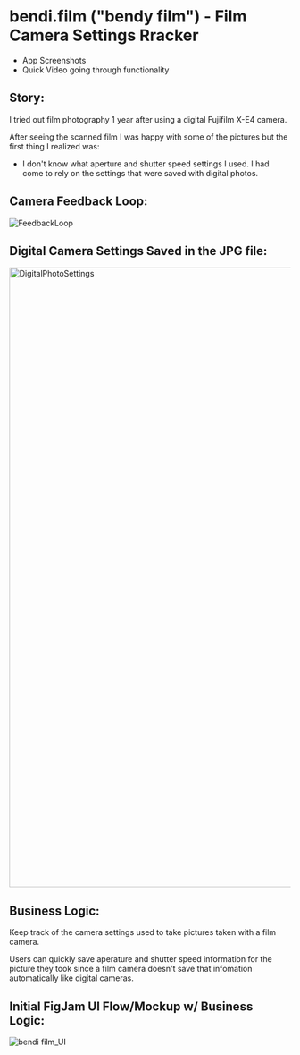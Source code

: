 # bendi.film ("bendy film") - Film Camera Settings Rracker

- App Screenshots
- Quick Video going through functionality

## Story:
I tried out film photography 1 year after using a digital Fujifilm X-E4 camera.

After seeing the scanned film I was happy with some of the pictures but the first thing I realized was:
- I don't know what aperture and shutter speed settings I used. I had come to rely on the settings that were saved with digital photos.

## Camera Feedback Loop:
![FeedbackLoop](https://github.com/user-attachments/assets/4920e6d8-f51a-414f-9f6b-d9d4dc64b6aa)

## Digital Camera Settings Saved in the JPG file:
<img width="1108" alt="DigitalPhotoSettings" src="https://github.com/user-attachments/assets/a3741817-92d4-4a2b-86a4-2be3d2c47dec" />

## Business Logic:
Keep track of the camera settings used to take pictures taken with a film camera.

Users can quickly save aperature and shutter speed information for the picture they took since a film camera doesn't save that infomation automatically like digital cameras.

## Initial FigJam UI Flow/Mockup w/ Business Logic:
![bendi film_UI](https://github.com/user-attachments/assets/8f4b63b7-7e52-45b9-9458-26258eb8b2d5)




